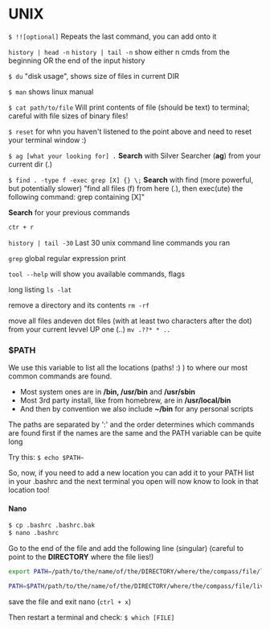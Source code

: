 # UNIX



`$ !![optional]` 
Repeats the last command, you can add onto it

`history | head -n` `history | tail -n`
show either n cmds from the beginning OR the end of the input history

`$ du` 
"disk usage", shows size of files in current DIR

`$ man`
shows linux manual

`$ cat path/to/file`
Will print contents of file (should be text) to terminal; careful with file sizes of binary files!

`$ reset`
for whn you haven't listened to the point above and need to reset your terminal window :) 

`$ ag [what your looking for] .`
**Search** with Silver Searcher (**ag**) from your current dir (.)

`$ find . -type f -exec grep [X] {} \;`
**Search** with find (more powerful, but potentially slower)
"find all files (f) from here (.), then exec(ute) the following command: grep containing [X]"

**Search** for your previous commands

```bash
ctr + r
```

`history | tail -30`
Last 30 unix command line commands you ran

`grep`
global regular expression print


`tool --help`
will show you available commands, flags

long listing
``ls -lat``

remove a directory and its contents
``rm -rf``

move all files andeven dot files (with at least two characters after the dot) from your current levvel UP one (..)
``mv .??* * ..``





### $PATH

We use this variable to list all the locations (paths! :) ) to where our most common commands are found.

- Most system ones are in  **/bin, /usr/bin** and **/usr/sbin**
- Most 3rd party install, like from homebrew, are in **/usr/local/bin**
- And then by convention we also include **~/bin** for any personal scripts

The paths are separated by ':' and the order determines which commands are found first if the names are the same and the PATH variable can be quite long

Try this: `$ echo $PATH~`

So, now, if you need to add a new location you can add it to your PATH list in your .bashrc and the next terminal you open will now know to look in that location too!



#### Nano

```bash
$ cp .bashrc .bashrc.bak
$ nano .bashrc
```

Go to the end of the file and add the following line (singular) (careful to point to the **DIRECTORY** where the file lies!)

```bash
export PATH=/path/to/the/name/of/the/DIRECTORY/where/the/compass/file/lives:$PATH

PATH=$PATH/path/to/the/name/of/the/DIRECTORY/where/the/compass/file/lives
```

save the file and exit nano (`ctrl + x`)

Then restart a terminal and check:
`$ which [FILE]`